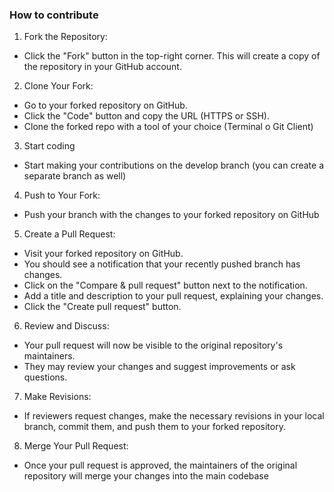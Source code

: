 ### How to contribute

1. Fork the Repository:

- Click the "Fork" button in the top-right corner. This will create a copy of the repository in your GitHub account.

2. Clone Your Fork:

- Go to your forked repository on GitHub.
- Click the "Code" button and copy the URL (HTTPS or SSH).
- Clone the forked repo with a tool of your choice (Terminal o Git Client)

3. Start coding
- Start making your contributions on the develop branch (you can create a separate branch as well)

4. Push to Your Fork:
- Push your branch with the changes to your forked repository on GitHub

5. Create a Pull Request:

- Visit your forked repository on GitHub.
- You should see a notification that your recently pushed branch has changes.
- Click on the "Compare & pull request" button next to the notification.
- Add a title and description to your pull request, explaining your changes.
- Click the "Create pull request" button.

6. Review and Discuss:

- Your pull request will now be visible to the original repository's maintainers.
- They may review your changes and suggest improvements or ask questions.

7. Make Revisions:

- If reviewers request changes, make the necessary revisions in your local branch, commit them, and push them to your forked repository.


8. Merge Your Pull Request:

- Once your pull request is approved, the maintainers of the original repository will merge your changes into the main codebase

